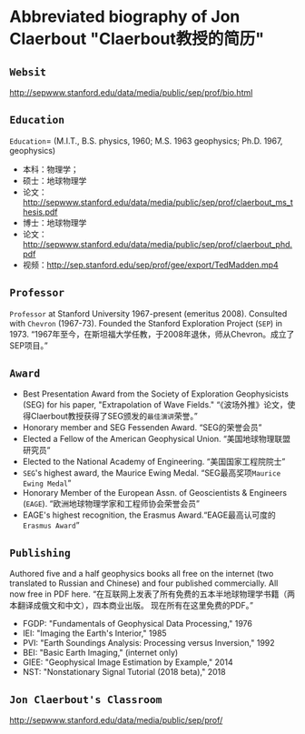 # Abbreviated biography of Jon Claerbout "Claerbout教授的简历"

## ```Websit```

http://sepwww.stanford.edu/data/media/public/sep/prof/bio.html

## ```Education```

```Education```= (M.I.T., B.S. physics, 1960; M.S. 1963 geophysics; Ph.D. 1967, geophysics) 

* 本科：物理学；
* 硕士：地球物理学
*   论文：http://sepwww.stanford.edu/data/media/public/sep/prof/claerbout_ms_thesis.pdf 
* 博士：地球物理学
*   论文：http://sepwww.stanford.edu/data/media/public/sep/prof/claerbout_phd.pdf
*   视频：http://sep.stanford.edu/sep/prof/gee/export/TedMadden.mp4

## ```Professor```

```Professor``` at Stanford University 1967-present (emeritus 2008). Consulted with ```Chevron``` (1967-73). Founded the Stanford Exploration Project (```SEP```) in 1973.
“1967年至今，在斯坦福大学任教，于2008年退休，师从Chevron。成立了SEP项目。”

## ```Award```

* Best Presentation Award from the Society of Exploration Geophysicists (SEG) for his paper, "Extrapolation of Wave Fields." “《波场外推》论文，使得Claerbout教授获得了SEG颁发的```最佳演讲```荣誉。”
* Honorary member and SEG Fessenden Award. “SEG的荣誉会员”
* Elected a Fellow of the American Geophysical Union. “美国地球物理联盟研究员”
* Elected to the National Academy of Engineering. “美国国家工程院院士”
* ```SEG```'s highest award, the Maurice Ewing Medal. “SEG最高奖项```Maurice Ewing Medal```”
* Honorary Member of the European Assn. of Geoscientists & Engineers (```EAGE```). “欧洲地球物理学家和工程师协会荣誉会员”
* EAGE's highest recognition, the Erasmus Award.“EAGE最高认可度的```Erasmus Award```”

## ```Publishing```

Authored five and a half geophysics books all free on the internet (two translated to Russian and Chinese) and four published commercially. All now free in PDF here. “在互联网上发表了所有免费的五本半地球物理学书籍（两本翻译成俄文和中文），四本商业出版。 现在所有在这里免费的PDF。”

* FGDP: "Fundamentals of Geophysical Data Processing," 1976
* IEI: "Imaging the Earth's Interior," 1985
* PVI: "Earth Soundings Analysis: Processing versus Inversion," 1992
* BEI: "Basic Earth Imaging," (internet only)
* GIEE: "Geophysical Image Estimation by Example," 2014
* NST: "Nonstationary Signal Tutorial (2018 beta)," 2018

## ```Jon Claerbout's Classroom```

http://sepwww.stanford.edu/data/media/public/sep/prof/
